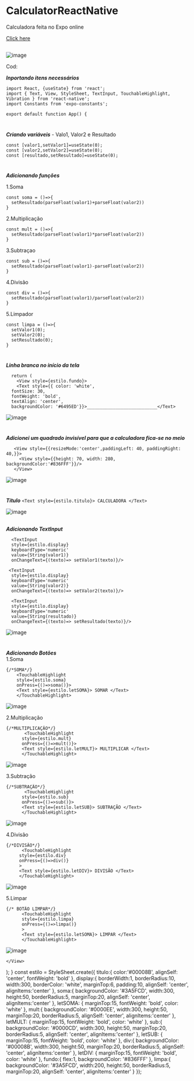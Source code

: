 # CalculatorReactNative
 Calculadora feita no Expo online

[Click here](https://snack.expo.dev/@patriciaban/a7b665)
##
![image](https://user-images.githubusercontent.com/92181116/138018479-545ea6ce-cd5d-4470-9ea4-534fc346f672.png)


Cod:

__*Inportando itens necessários*__
```
import React, {useState} from 'react';
import { Text, View, StyleSheet, TextInput, TouchableHighlight, Vibration } from 'react-native';
import Constants from 'expo-constants';

export default function App() {
```
#

__*Criando variáveis*__ - Valo1, Valor2 e Resultado
```
const [valor1,setValor1]=useState(0);
const [valor2,setValor2]=useState(0);
const [resultado,setResultado]=useState(0);
``` 
#
__*Adicionando funções*__

1.Soma
```
const soma = ()=>{
  setResultado(parseFloat(valor1)+parseFloat(valor2))
}
```


2.Multiplicação
```
const mult = ()=>{
  setResultado(parseFloat(valor1)*parseFloat(valor2))
}
```

3.Subtraçao
```
const sub = ()=>{
  setResultado(parseFloat(valor1)-parseFloat(valor2))
}
```

4.Divisão
```
const div = ()=>{
  setResultado(parseFloat(valor1)/parseFloat(valor2))
}
```

5.Limpador
```
const limpa = ()=>{
  setValor1(0);
  setValor2(0);
  setResultado(0);
}
```
#

__*Linha branca no início da tela*__
```
  return (
    <View style={estilo.fundo}>
    <Text style={{ color: 'white',
  fontSize: 30,
  fontWeight: 'bold',
  textAlign: 'center',
  backgroundColor: '#6495ED'}}>___________________________</Text>
```
![image](https://user-images.githubusercontent.com/92181116/138220138-061a088f-ade5-4bfc-9ab8-7f4e9b1db99d.png)

# 

__*Adicionei um quadrado invisível para que a calculadora fica-se no meio*__
```
   <View style={{resizeMode:'center',paddingLeft: 40, paddingRight: 40,}}>
     <View style={{height: 70, width: 280, backgroundColor:'#836FFF'}}/>
   </View>
```
![image](https://user-images.githubusercontent.com/92181116/138223988-81ff3553-fb15-4be6-a80e-ab4588034603.png)

#
__*Título*__
      `<Text style={estilo.titulo}> CALCULADORA </Text>` 
      
  ![image](https://user-images.githubusercontent.com/92181116/138224022-8565a8f8-a2cb-4e90-8f54-c1d3a0dafeac.png)
    
##      
__*Adicionando TextInput*__

      <TextInput
      style={estilo.display}
      keyboardType='numeric'
      value={String(valor1)}
      onChangeText={(texto)=> setValor1(texto)}/>
    
     <TextInput
      style={estilo.display}
      keyboardType='numeric'
      value={String(valor2)}
      onChangeText={(texto)=> setValor2(texto)}/> 
         
      <TextInput
      style={estilo.display}
      keyboardType='numeric'
      value={String(resultado)}
      onChangeText={(texto)=> setResultado(texto)}/> 
      
      

 ![image](https://user-images.githubusercontent.com/92181116/138224315-c4f9138c-0fbe-4154-844a-b35296cc1737.png)

  #
  __*Adicionando Botões*__  
  1.Soma
  ```
{/*SOMA*/}
      <TouchableHighlight 
      style={estilo.soma}
      onPress={()=>soma()}>
      <Text style={estilo.letSOMA}> SOMAR </Text>
      </TouchableHighlight>
```
![image](https://user-images.githubusercontent.com/92181116/138225080-60fef7f4-2b1f-4412-890d-e2111029ed38.png)

2.Multiplicação
```
{/*MULTIPLICAÇÃO*/}
       <TouchableHighlight 
      style={estilo.mult}
      onPress={()=>mult()}>
      <Text style={estilo.letMULT}> MULTIPLICAR </Text>
      </TouchableHighlight>
```
![image](https://user-images.githubusercontent.com/92181116/138225143-5d6208a3-5756-4083-81ca-b530513cb3e7.png)


3.Subtração
```
{/*SUBTRAÇÃO*/}
       <TouchableHighlight 
      style={estilo.sub}
      onPress={()=>sub()}>
      <Text style={estilo.letSUB}> SUBTRAÇÃO </Text>
      </TouchableHighlight>       
  ``` 
 ![image](https://user-images.githubusercontent.com/92181116/138353486-4dcd8895-2934-4ea9-bea7-7d59931fa163.png)
   
   4.Divisão
 ```  
{/*DIVISÃO*/}
       <TouchableHighlight 
      style={estilo.div}
      onPress={()=>div()}
      >
      <Text style={estilo.letDIV}> DIVISÃO </Text>
      </TouchableHighlight>
```
![image](https://user-images.githubusercontent.com/92181116/138353598-c2c7d816-148d-4eea-b1b5-0b0c1bfb096e.png)

5.Limpar
```
{/* BOTÂO LIMPAR*/}
      <TouchableHighlight 
      style={estilo.limpa}
      onPress={()=>limpa()}
      >
      <Text style={estilo.letSOMA}> LIMPAR </Text>
      </TouchableHighlight>
```
![image](https://user-images.githubusercontent.com/92181116/138353677-3af88e85-6108-4fe3-a3a9-6aab1f3e666a.png)


    </View>
  );
}
const estilo = StyleSheet.create({
  titulo:{
    color:'#00008B',
    alignSelf: 'center',
    fontWeight: 'bold'
  },
   display:{
    borderWidth:1,
    borderRadius:10,
    width:300,
    borderColor: 'white',
     marginTop:6,
    padding:10,
    alignSelf: 'center',
    alignItems:'center'
   },
   soma:{
   backgroundColor: '#3A5FCD',
   width:300,
   height:50,
   borderRadius:5,
   marginTop:20,
   alignSelf: 'center',
   alignItems:'center'
   },
   letSOMA: {
     marginTop:15,
     fontWeight: 'bold',
     color: 'white'
   },
   mult:{
   backgroundColor: '#0000EE',
   width:300,
   height:50,
   marginTop:20,
   borderRadius:5,
   alignSelf: 'center',
   alignItems:'center'
   },
   letMULT: {
     marginTop:15,
     fontWeight: 'bold',
     color: 'white'
    },
   sub:{
   backgroundColor: '#0000CD',
   width:300,
   height:50,
   marginTop:20,
   borderRadius:5,
   alignSelf: 'center',
   alignItems:'center'
   },
   letSUB: {
     marginTop:15,
     fontWeight: 'bold',
     color: 'white'
       },
   div:{
   backgroundColor: '#00008B',
   width:300,
   height:50,
   marginTop:20,
   borderRadius:5,
   alignSelf: 'center',
   alignItems:'center'
   },
   letDIV: {
     marginTop:15,
     fontWeight: 'bold',
     color: 'white'
   },
   fundo:{
     flex:1,
     backgroundColor: '#836FFF'
    },
   limpa:{
   backgroundColor: '#3A5FCD',
   width:200,
   height:50,
   borderRadius:5,
   marginTop:20,
   alignSelf: 'center',
   alignItems:'center'
   }
});


